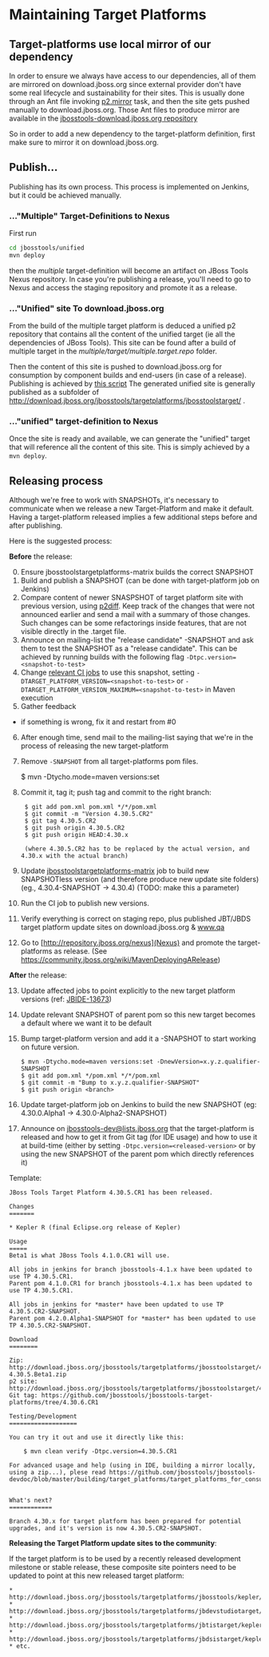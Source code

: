 # Maintaining Target Platforms

## Target-platforms use local mirror of our dependency

In order to ensure we always have access to our dependencies, all of them are mirrored on download.jboss.org since external provider don't have some real lifecycle and sustainability for their sites.
This is usually done through an Ant file invoking [p2.mirror](http://wiki.eclipse.org/Equinox/p2/Ant_Tasks#Mirror_Task) task, and then the site gets pushed manually to download.jboss.org. Those Ant files to produce mirror are available in the [jbosstools-download.jboss.org repository](https://github.com/jbosstools/jbosstools-download.jboss.org/tree/master/jbosstools/updates/requirements)

So in order to add a new dependency to the target-platform definition, first make sure to mirror it on download.jboss.org.

## Publish...

Publishing has its own process. This process is implemented on Jenkins, but it could be achieved manually.

### ..."Multiple" Target-Definitions to Nexus

First run
```bash
cd jbosstools/unified
mvn deploy
```

then the _multiple_ target-definition will become an artifact on JBoss Tools Nexus repository. In case you're publishing a release, you'll need to go to Nexus and access the staging repository and promote it as a release.

### ..."Unified" site To download.jboss.org
From the build of the multiple target platform is deduced a unified p2 repository that contains all the content of the unified target (ie all the dependencies of JBoss Tools). This site can be found after a build of multiple target in the _multiple/target/multiple.target.repo_ folder.

Then the content of this site is pushed to download.jboss.org for consumption by component builds and end-users (in case of a release). Publishing is achieved by [this script](https://github.com/jbosstools/jbosstools-target-platforms/blob/master/publish.sh)
The generated unified site is generally published as a subfolder of http://download.jboss.org/jbosstools/targetplatforms/jbosstoolstarget/ .

### ..."unified" target-definition to Nexus

Once the site is ready and available, we can generate the "unified" target that will reference all the content of this site. This is simply achieved by a `mvn deploy`.

## Releasing process

Although we're free to work with SNAPSHOTs, it's necessary to communicate when we release a new Target-Platform and make it default. Having a target-platform released implies a few additional steps before and after publishing.

Here is the suggested process:

**Before** the release:

0. Ensure jbosstoolstargetplatforms-matrix builds the correct SNAPSHOT
1. Build and publish a SNAPSHOT (can be done with target-platform job on Jenkins)
2. Compare content of newer SNASPSHOT of target platform site with previous version, using [p2diff](https://github.com/irbull/p2diff). Keep track of the changes that were not announced earlier and send a mail with a summary of those changes. Such changes can be some refactorings inside features, that are not visible directly in the .target file.
3. Announce on mailing-list the "release candidate" -SNAPSHOT and ask them to test the SNAPSHOT as a "release candidate". This can be achieved by running builds with the following flag `-Dtpc.version=<snapshot-to-test>`
4. Change [relevant CI jobs](https://jenkins.mw.lab.eng.bos.redhat.com/hudson/job/jbosstoolstargetplatforms-matrix/62/) to use this snapshot, setting `-DTARGET_PLATFORM_VERSION=<snapshot-to-test>` or `-DTARGET_PLATFORM_VERSION_MAXIMUM=<snapshot-to-test>` in Maven execution
5. Gather feedback
  * if something is wrong, fix it and restart from #0
6. After enough time, send mail to the mailing-list saying that we're in the process of releasing the new target-platform
7. Remove `-SNAPSHOT` from all target-platforms pom files.

    $ mvn -Dtycho.mode=maven versions:set

8. Commit it, tag it; push tag and commit to the right branch:

        $ git add pom.xml pom.xml */*/pom.xml
        $ git commit -m "Version 4.30.5.CR2"
        $ git tag 4.30.5.CR2
        $ git push origin 4.30.5.CR2
        $ git push origin HEAD:4.30.x

        (where 4.30.5.CR2 has to be replaced by the actual version, and 4.30.x with the actual branch)

9. Update [jbosstoolstargetplatforms-matrix](https://jenkins.mw.lab.eng.bos.redhat.com/hudson/job/jbosstoolstargetplatforms-matrix/) job to build new SNAPSHOTless version (and therefore produce new update site folders) (eg., 4.30.4-SNAPSHOT -> 4.30.4)  (TODO: make this a parameter)
10. Run the CI job to publish new versions.
11. Verify everything is correct on staging repo, plus published JBT/JBDS target platform update sites on
download.jboss.org & www.qa
11. Go to [http://repository.jboss.org/nexus](Nexus) and promote the target-platforms as release. (See https://community.jboss.org/wiki/MavenDeployingARelease)

**After** the release:

13. Update affected jobs to point explicitly to the new target platform versions (ref: [JBIDE-13673](https://issues.jboss.org/browse/JBIDE-13673))
14. Update relevant SNAPSHOT of parent pom so this new target becomes a default where we want it to be default
15. Bump target-platform version and add it a -SNAPSHOT to start working on future version.

        $ mvn -Dtycho.mode=maven versions:set -DnewVersion=x.y.z.qualifier-SNAPSHOT
        $ git add pom.xml */pom.xml */*/pom.xml
        $ git commit -m "Bump to x.y.z.qualifier-SNAPSHOT"
        $ git push origin <branch>

16. Update target-platform job on Jenkins to build the new SNAPSHOT (eg: 4.30.0.Alpha1 -> 4.30.0-Alpha2-SNAPSHOT)
17. Announce on jbosstools-dev@lists.jboss.org that the target-platform is released and how to get it from Git tag (for IDE usage) and how to use it at build-time (either by setting `-Dtpc.version=<released-version>` or by using the new SNAPSHOT of the parent pom which directly references it)

Template:


    JBoss Tools Target Platform 4.30.5.CR1 has been released.

    Changes
    =======

    * Kepler R (final Eclipse.org release of Kepler)

    Usage
    =====
    Beta1 is what JBoss Tools 4.1.0.CR1 will use.

    All jobs in jenkins for branch jbosstools-4.1.x have been updated to use TP 4.30.5.CR1.
    Parent pom 4.1.0.CR1 for branch jbosstools-4.1.x has been updated to use TP 4.30.5.CR1.

    All jobs in jenkins for *master* have been updated to use TP 4.30.5.CR2-SNAPSHOT.
    Parent pom 4.2.0.Alpha1-SNAPSHOT for *master* has been updated to use TP 4.30.5.CR2-SNAPSHOT.

    Download
    ========

    Zip: http://download.jboss.org/jbosstools/targetplatforms/jbosstoolstarget/4.30.5.CR1/jbosstoolstarget-4.30.5.Beta1.zip
    p2 site: http://download.jboss.org/jbosstools/targetplatforms/jbosstoolstarget/4.30.5.CR1/REPO/
    Git tag: https://github.com/jbosstools/jbosstools-target-platforms/tree/4.30.6.CR1

    Testing/Development
    ===================

    You can try it out and use it directly like this:

        $ mvn clean verify -Dtpc.version=4.30.5.CR1

    For advanced usage and help (using in IDE, building a mirror locally, using a zip...), plese read https://github.com/jbosstools/jbosstools-devdoc/blob/master/building/target_platforms/target_platforms_for_consumers.md
    
    
    What's next?
    ============

    Branch 4.30.x for target platform has been prepared for potential upgrades, and it's version is now 4.30.5.CR2-SNAPSHOT.


**Releasing the Target Platform update sites to the community**:

If the target platform is to be used by a recently released development milestone or stable release,
these composite site pointers need to be updated to point at this new released target platform:

    * http://download.jboss.org/jbosstools/targetplatforms/jbosstools/kepler/
    * http://download.jboss.org/jbosstools/targetplatforms/jbdevstudiotarget/kepler/
    * http://download.jboss.org/jbosstools/targetplatforms/jbtistarget/kepler/
    * http://download.jboss.org/jbosstools/targetplatforms/jbdsistarget/kepler/
    * etc.


